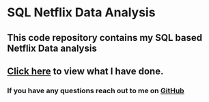 # SQL Netflix Data Analysis
## This code repository contains my SQL based Netflix Data analysis
## [Click here](https://github.com/NajaeaJones/SQL-Projects/blob/main/Netflix%20Data%20Analysis) to view what I have done.
### If you have any questions reach out to me on [GitHub](https://github.com/NajaeaJones)

